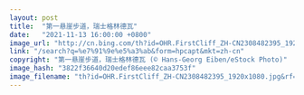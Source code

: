 ```yaml
---
layout: post
title:  "第一悬崖步道，瑞士格林德瓦"
date:   "2021-11-13 16:00:00 +0800"
image_url: "http://cn.bing.com/th?id=OHR.FirstCliff_ZH-CN2308482395_1920x1080.jpg&rf=LaDigue_1920x1080.jpg&pid=hp"
link: "/search?q=%e7%91%9e%e5%a3%ab&form=hpcapt&mkt=zh-cn"
copyright: "第一悬崖步道，瑞士格林德瓦 (© Hans-Georg Eiben/eStock Photo)"
image_hash: "3822f36640d20edef86eee82caa3753f"
image_filename: "th?id=OHR.FirstCliff_ZH-CN2308482395_1920x1080.jpg&rf=LaDigue_1920x1080.jpg&pid=hp"
---
```


